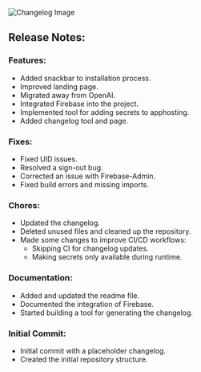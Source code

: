 ![Changelog Image](https://cdn.bytez.com/model/output/Lykon/dreamshaper-8/EC2NPJQIGDk5NJBFIUwdq.png)

## Release Notes:

### Features: 
- Added snackbar to installation process.
- Improved landing page. 
- Migrated away from OpenAI. 
- Integrated Firebase into the project. 
- Implemented tool for adding secrets to apphosting.
- Added changelog tool and page. 

### Fixes:
- Fixed UID issues. 
- Resolved a sign-out bug. 
- Corrected an issue with Firebase-Admin.
- Fixed build errors and missing imports. 

### Chores: 
- Updated the changelog. 
- Deleted unused files and cleaned up the repository.
- Made some changes to improve CI/CD workflows:
    - Skipping CI for changelog updates.
    - Making secrets only available during runtime. 

### Documentation: 
- Added and updated the readme file. 
- Documented the integration of Firebase. 
- Started building a tool for generating the changelog. 

### Initial Commit: 
- Initial commit with a placeholder changelog.
- Created the initial repository structure.